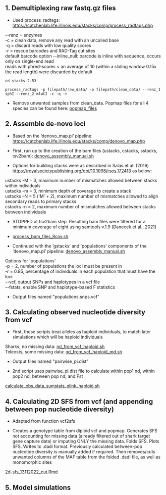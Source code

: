 ## 1. Demultiplexing raw fastq.gz files

* Used process_radtags: https://catchenlab.life.illinois.edu/stacks/comp/process_radtags.php

--renz = enzymes  
-c = clean data, remove any read with an uncalled base  
-q = discard reads with low quality scores  
-r = rescue barcodes and RAD-Tag cut sites  
default barcode option --inline_null: barcode is inline with sequence, occurs only on single-end read  
reads with phred-scores < an average of 10 (within a sliding window 0.15x the read length) were discarded by default

```
cd stacks-2.53

process_radtags -p filepath/raw_data/ -o filepath/clean_data/ --renz_1 sphI --renz_2 mluCI -c -q -r
```

* Remove unwanted samples from clean_data. Popmap files for all 4 species can be found here: [popmap_files](https://github.com/mae47/Red_Sea_LGM/tree/main/data/popmap_files)

## 2. Assemble de-novo loci

* Based on the ‘denovo_map.pl’ pipeline: https://catchenlab.life.illinois.edu/stacks/comp/denovo_map.php

* First, run up to the creation of the bam files (ustacks, cstacks, sstacks, tsv2bam): [denovo_assembly_manual.sh](https://github.com/mae47/Red_Sea_LGM/tree/main/Scripts/denovo_assembly_manual.sh)

* Options for building stacks were as described in Salas et al. (2019) https://royalsocietypublishing.org/doi/10.1098/rsos.172413
as below:

ustacks -M = 3, maximum number of mismatches allowed between stacks within individuals  
ustacks -m = 3, minimum depth of coverage to create a stack  
ustacks –N = 5 ('M' + 2), maximum number of mismatches allowed to align secondary reads to primary stacks  
cstacks -n = 2, maximum number of mismatches allowed between stacks between individuals

* STOPPED at tsv2bam step. Resulting bam files were filtered for a minimum coverage of eight using samtools v.1.9 (Danecek et al., 2021)

* [process_bam_files_8cov.sh](https://github.com/mae47/Red_Sea_LGM/tree/main/Scripts/process_bam_files_8cov.sh)

* Continued with the ‘gstacks’ and ‘populations’ components of the ‘denovo_map.pl’ pipeline: [denovo_assembly_manual.sh](https://github.com/mae47/Red_Sea_LGM/tree/main/Scripts/denovo_assembly_manual.sh)

Options for 'populations'  
-p = 2, number of populations the loci must be present in  
-r = 0.85, percentage of individuals in each population that must have the loci  
--vcf, output SNPs and haplotypes in a vcf file  
--fstats, enable SNP and haplotype-based F statistics

* Output files named "populations.snps.vcf"

## 3. Calculating observed nucleotide diversity from vcf

* First, these scripts treat alleles as haploid individuals, to match later simulations which will be haploid individuals

Sharks, no missing data: [nd_from_vcf_haploid.sh](https://github.com/mae47/Red_Sea_LGM/tree/main/Scripts/nd_from_vcf_haploid.sh)  
Teleosts, some missing data: [nd_from_vcf_haploid_md.sh](https://github.com/mae47/Red_Sea_LGM/tree/main/Scripts/nd_from_vcf_haploid_md.sh)

* Output files named "pairwise_pi.dist"

* 2nd script uses pairwise_pi.dist file to calculate within pop1 nd, within pop2 nd, between pop nd, and Fst

[calculate_obs_data_sumstats_plink_haploid.sh](https://github.com/mae47/Red_Sea_LGM/tree/main/Scripts/calculate_obs_data_sumstats_plink_haploid.sh)

## 4. Calculating 2D SFS from vcf (and appending between pop nucleotide diversity)

* Adapted from function vcf2sfs

* Creates a genotype table from diploid vcf and popmap. Generates SFS not accounting for missing data (already filtered out of shark target gene capture data) or imputing ONLY the missing data. Folds SFS. Plots SFS. Writes to .dadi format. Previously calculated between-pop nucleotide diversity is manually added if required. Then removes/cuts unwanted columns of the MAF table from the folded .dadi file, as well as monomorphic sites

[2d-sfs_13112022_cut.Rmd](https://github.com/mae47/Red_Sea_LGM/tree/main/Scripts/2d-sfs_13112022_cut.Rmd)

## 5. Model simulations



